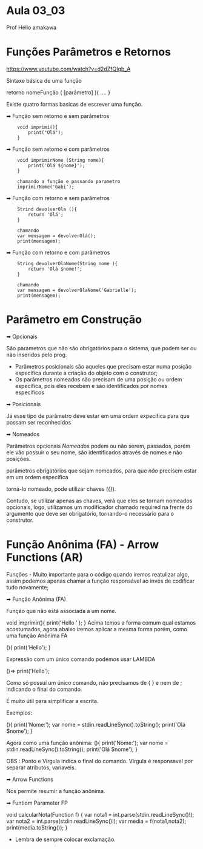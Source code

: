 # Aula 03_03

Prof Hélio amakawa


# Funções Parâmetros e Retornos
https://www.youtube.com/watch?v=d2dZfQIqb_A

Sintaxe básica de uma função 

retorno nomeFunção ( [parâmetro] ){
    ....
}


Existe quatro formas basicas de escrever uma função. 

➡     Função sem retorno e sem parâmetros 

        void imprimi(){
            print("Olá");
        }

➡     Função sem retorno e com parâmetros

        void imprimirNome (String nome){
            print('Olá ${nome}');
        }

        chamando a função e passando parametro 
        imprimirNome('Gabi');
        
➡     Função com retorno e sem parâmetros 

        Strind devolverOla (){
            return 'Olá';
        }

        chamando 
        var mensagem = devolverOlá();
        print(mensagem);

➡     Função com retorno e com parâmetros

        String devolverOlaNome(String nome ){
            return 'Olá $nome!';
        }

        chamando 
        var mensagem = devolverOlaNome('Gabrielle');
        print(mensagem);

# Parâmetro em Construção 

➡ Opcionais 

São parametros que não são obrigatórios para o sistema, que podem ser ou não inseridos pelo prog. 

   * Parâmetros posicionais são aqueles que precisam estar numa posição específica durante a criação do objeto com o construtor;
   * Os parâmetros nomeados não precisam de uma posição ou ordem específica, pois eles recebem e são identificados por nomes específicos

➡ Posicionais

Já esse tipo de parâmetro deve estar em uma ordem expecifica para que possam ser reconhecidos 


➡ Nomeados 

Parâmetros opcionais *Nomeados* podem ou não serem, passados, porém ele vão possuir o seu nome, são identificados através de nomes e não posições. 

parâmetros obrigatórios que sejam nomeados, para que *não* precisem estar em um ordem específica

 torná-lo nomeado, pode utilizar chaves ({}).

 Contudo, se utilizar apenas as chaves, verá que eles se tornam nomeados opcionais, logo, utilizamos um modificador chamado required na frente do argumento que deve ser obrigatório, tornando-o necessário para o construtor.






# Função Anônima (FA) - Arrow Functions (AR) 

Funções - Muito importante para o código quando iremos reatulizar algo, assim podemos apenas chamar a função responsável ao invés de codificar tudo novamente; 


 ➡ Função Anônima (FA)

Função que não está associada a um nome. 

void imprimir(){
    print('Hello ' );
}
Acima temos a forma comum qual estamos acostumados, agora abaixo iremos aplicar a mesma forma porém, como uma função Anônima FA

(){
    print('Hello');
}

Expressão com um único comando podemos usar LAMBDA

()=> print('Hello');

Como só possuí um único comando, não precisamos de { } e nem de ; indicando o final do comando. 

É muito útil para simplificar a escrita. 


Exemplos: 

(){
    print('Nome:');
    var nome = stdin.readLineSync().toString();
    print('Olá $nome');
}

Agora como uma função anônima: 
(){
    print('Nome:');
    var nome = stdin.readLineSync().toString();
    print('Olá $nome');
}

OBS : 
Ponto e Virgula indica o final do comando.
Virgula é responsavel por separar atributos, variaveis. 


➡ Arrow Functions 

Nos permite resumir a função anônima. 

➡ Funtiom Parameter FP

void calcularNota(Function f) {
  var nota1 = int.parse(stdin.readLineSync()!);
  var nota2 = int.parse(stdin.readLineSync()!);
  var media = f(nota1,nota2);
  print(media.toString());
}

* Lembra de sempre colocar exclamação. 

